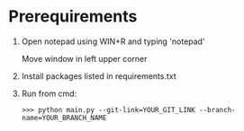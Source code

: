 # Prerequirements
1) Open notepad using WIN+R and typing 'notepad'

    Move window in left upper corner
2) Install packages listed in requirements.txt

3) Run from cmd:
    
   ```>>> python main.py --git-link=YOUR_GIT_LINK --branch-name=YOUR_BRANCH_NAME```